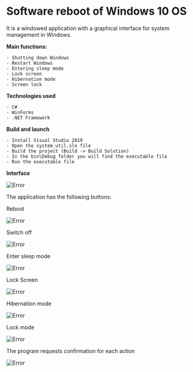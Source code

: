 # Software reboot of Windows 10 OS

It is a windowed application with a graphical interface for system management in Windows.

**Main functions:**

    - Shutting down Windows
    - Restart Windows
    - Entering sleep mode
    - Lock screen
    - Hibernation mode
    - Screen lock
    
**Technologies used**

    - C#
    - WinForms
    - .NET Framework

**Build and launch**

    - Install Visual Studio 2019
    - Open the system_util.sln file
    - Build the project (Build -> Build Solution)
    - In the bin\Debug folder you will find the executable file
    - Run the executable file

**Interface**

![Error](https://imgur.com/wK02cG4.png)

The application has the following buttons:

Reboot

![Error](https://imgur.com/jE3kg5u.png)

Switch off

![Error](https://imgur.com/2s9ePvt.png)

Enter sleep mode

![Error](https://imgur.com/Lj5sqYk.png)

Lock Screen

![Error](https://imgur.com/Cjd1OG2.png)

Hibernation mode

![Error](https://imgur.com/QCntebA.png)

Lock mode

![Error](https://imgur.com/5tLyg8K.png)

The program requests confirmation for each action 

![Error](https://imgur.com/ADjkq9Y.png)
